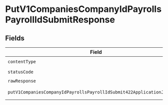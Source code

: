 # PutV1CompaniesCompanyIdPayrollsPayrollIdSubmitResponse


## Fields

| Field                                                                   | Type                                                                    | Required                                                                | Description                                                             |
| ----------------------------------------------------------------------- | ----------------------------------------------------------------------- | ----------------------------------------------------------------------- | ----------------------------------------------------------------------- |
| `contentType`                                                           | *string*                                                                | :heavy_check_mark:                                                      | N/A                                                                     |
| `statusCode`                                                            | *number*                                                                | :heavy_check_mark:                                                      | N/A                                                                     |
| `rawResponse`                                                           | [AxiosResponse>](https://axios-http.com/docs/res_schema)                | :heavy_minus_sign:                                                      | N/A                                                                     |
| `putV1CompaniesCompanyIdPayrollsPayrollIdSubmit422ApplicationJSONOneOf` | *any*                                                                   | :heavy_minus_sign:                                                      | Unprocessable Entity                                                    |
